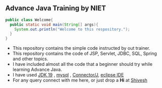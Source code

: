 ## Advance Java Training by NIET

```java
public class Welcome{
  public static void main(String[] args){
    System.out.println("Welcome to this respository.");
  }
}
```
* This repository contains the simple code instructed by out trainer.
* This repository contains the code of JSP, Servlet, JDBC, SQL, Spring and other topics.
* I have included almost all the code that a beginner should try while learning Advance Java.
* I have used [JDK 19](https://download.oracle.com/java/19/latest/jdk-19_windows-x64_bin.msi) , [mysql](https://dev.mysql.com/downloads/installer/) , [Connector/J](https://dev.mysql.com/downloads/connector/j/), [eclipse IDE](https://www.eclipse.org/downloads/packages/installer)
* For any query connect with me here, or just drop a **Hi** at [Shivesh](https://www.linkedin.com/in/sudoshivesh/ "Click here to connect on linkedin")

